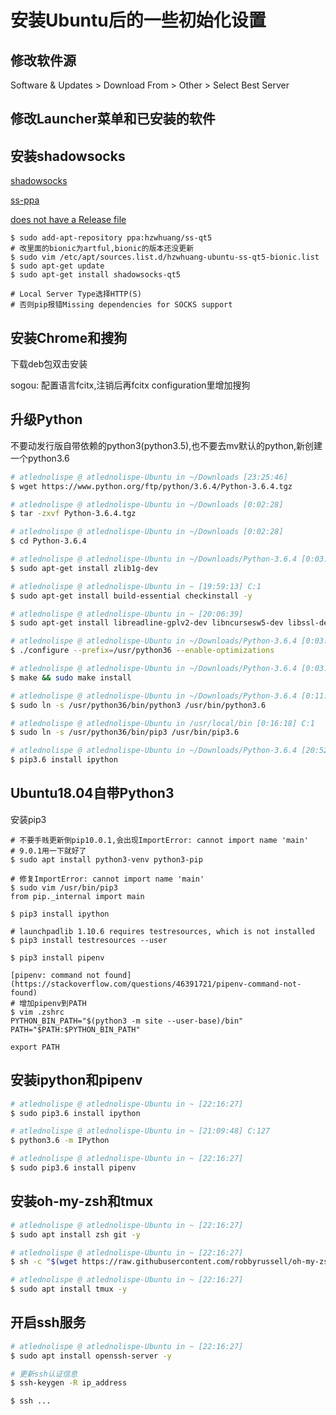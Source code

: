 安装Ubuntu后的一些初始化设置
========================

## 修改软件源

Software & Updates > Download From > Other > Select Best Server

## 修改Launcher菜单和已安装的软件

## 安装shadowsocks

[shadowsocks](https://www.mystery0.vip/2017/01/12/Ubuntu%E4%BD%BF%E7%94%A8Shadowsocks-qt5%E7%A7%91%E5%AD%A6%E4%B8%8A%E7%BD%91/)

[ss-ppa](https://launchpad.net/~hzwhuang/+archive/ubuntu/ss-qt5)

[does not have a Release file](https://www.qetee.com/linux/deepin-shadowsocks.html)

```
$ sudo add-apt-repository ppa:hzwhuang/ss-qt5
# 改里面的bionic为artful,bionic的版本还没更新
$ sudo vim /etc/apt/sources.list.d/hzwhuang-ubuntu-ss-qt5-bionic.list
$ sudo apt-get update
$ sudo apt-get install shadowsocks-qt5

# Local Server Type选择HTTP(S)
# 否则pip报错Missing dependencies for SOCKS support
```

## 安装Chrome和搜狗

下载deb包双击安装

sogou: 配置语言fcitx,注销后再fcitx configuration里增加搜狗

## 升级Python

不要动发行版自带依赖的python3(python3.5),也不要去mv默认的python,新创建一个python3.6

```bash
# atlednolispe @ atlednolispe-Ubuntu in ~/Downloads [23:25:46]
$ wget https://www.python.org/ftp/python/3.6.4/Python-3.6.4.tgz

# atlednolispe @ atlednolispe-Ubuntu in ~/Downloads [0:02:28]
$ tar -zxvf Python-3.6.4.tgz

# atlednolispe @ atlednolispe-Ubuntu in ~/Downloads [0:02:28]
$ cd Python-3.6.4

# atlednolispe @ atlednolispe-Ubuntu in ~/Downloads/Python-3.6.4 [0:03:31]
$ sudo apt-get install zlib1g-dev

# atlednolispe @ atlednolispe-Ubuntu in ~ [19:59:13] C:1
$ sudo apt-get install build-essential checkinstall -y

# atlednolispe @ atlednolispe-Ubuntu in ~ [20:06:39]
$ sudo apt-get install libreadline-gplv2-dev libncursesw5-dev libssl-dev libsqlite3-dev tk-dev libgdbm-dev libc6-dev libbz2-dev -y

# atlednolispe @ atlednolispe-Ubuntu in ~/Downloads/Python-3.6.4 [0:03:31]
$ ./configure --prefix=/usr/python36 --enable-optimizations

# atlednolispe @ atlednolispe-Ubuntu in ~/Downloads/Python-3.6.4 [0:03:31]
$ make && sudo make install

# atlednolispe @ atlednolispe-Ubuntu in ~/Downloads/Python-3.6.4 [0:11:02] C:127
$ sudo ln -s /usr/python36/bin/python3 /usr/bin/python3.6

# atlednolispe @ atlednolispe-Ubuntu in /usr/local/bin [0:16:18] C:1
$ sudo ln -s /usr/python36/bin/pip3 /usr/bin/pip3.6

# atlednolispe @ atlednolispe-Ubuntu in ~/Downloads/Python-3.6.4 [20:52:12]
$ pip3.6 install ipython
```

## Ubuntu18.04自带Python3

安装pip3
```
# 不要手贱更新倒pip10.0.1,会出现ImportError: cannot import name 'main'
# 9.0.1用一下就好了
$ sudo apt install python3-venv python3-pip

# 修复ImportError: cannot import name 'main'
$ sudo vim /usr/bin/pip3
from pip._internal import main

$ pip3 install ipython

# launchpadlib 1.10.6 requires testresources, which is not installed
$ pip3 install testresources --user

$ pip3 install pipenv

[pipenv: command not found](https://stackoverflow.com/questions/46391721/pipenv-command-not-found)
# 增加pipenv到PATH
$ vim .zshrc
PYTHON_BIN_PATH="$(python3 -m site --user-base)/bin"
PATH="$PATH:$PYTHON_BIN_PATH"

export PATH

```

## 安装ipython和pipenv

```bash
# atlednolispe @ atlednolispe-Ubuntu in ~ [22:16:27]
$ sudo pip3.6 install ipython

# atlednolispe @ atlednolispe-Ubuntu in ~ [21:09:48] C:127
$ python3.6 -m IPython

# atlednolispe @ atlednolispe-Ubuntu in ~ [22:16:27]
$ sudo pip3.6 install pipenv
```

## 安装oh-my-zsh和tmux

```bash
# atlednolispe @ atlednolispe-Ubuntu in ~ [22:16:27]
$ sudo apt install zsh git -y

# atlednolispe @ atlednolispe-Ubuntu in ~ [22:16:27]
$ sh -c "$(wget https://raw.githubusercontent.com/robbyrussell/oh-my-zsh/master/tools/install.sh -O -)"

# atlednolispe @ atlednolispe-Ubuntu in ~ [22:16:27]
$ sudo apt install tmux -y
```

## 开启ssh服务

```bash
# atlednolispe @ atlednolispe-Ubuntu in ~ [22:16:27]
$ sudo apt install openssh-server -y

# 更新ssh认证信息
$ ssh-keygen -R ip_address

$ ssh ...
```